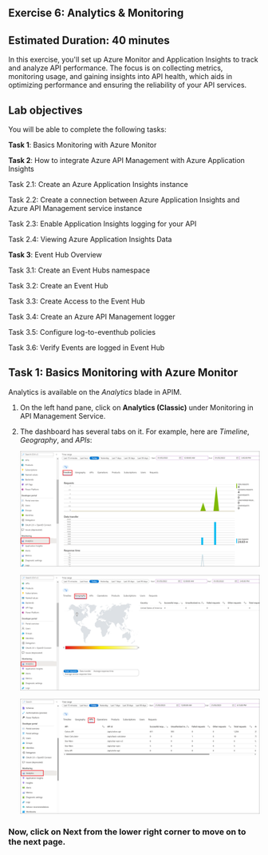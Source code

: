 ## Exercise 6: Analytics & Monitoring

## Estimated Duration: 40 minutes

In this exercise, you'll set up Azure Monitor and Application Insights to track and analyze API performance. The focus is on collecting metrics, monitoring usage, and gaining insights into API health, which aids in optimizing performance and ensuring the reliability of your API services.

## Lab objectives

You will be able to complete the following tasks:

**Task 1**: Basics Monitoring with Azure Monitor

**Task 2**: How to integrate Azure API Management with Azure Application Insights

Task 2.1: Create an Azure Application Insights instance

Task 2.2: Create a connection between Azure Application Insights and Azure API Management service instance

Task 2.3: Enable Application Insights logging for your API

Task 2.4: Viewing Azure Application Insights Data

**Task 3**: Event Hub Overview

Task 3.1: Create an Event Hubs namespace

Task 3.2: Create an Event Hub

Task 3.3: Create Access to the Event Hub

Task 3.4: Create an Azure API Management logger

Task 3.5: Configure log-to-eventhub policies

Task 3.6: Verify Events are logged in Event Hub


## Task 1: Basics Monitoring with Azure Monitor

Analytics is available on the _Analytics_ blade in APIM.

1. On the left hand pane, click on **Analytics (Classic)** under Monitoring in API Management Service.

1. The dashboard has several tabs on it. For example, here are _Timeline_, _Geography_, and _APIs_:

      ![APIM Azure Monitor Analytics](media/01.png)

      ![APIM Azure Monitor Analytics](media/02.png)

      ![APIM Azure Monitor Analytics](media/03.png)

### Now, click on Next from the lower right corner to move on to the next page.
